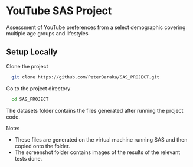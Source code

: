 # YouTube SAS Project

Assessment of YouTube preferences from a select demographic covering multiple age groups and lifestyles

## Setup Locally

Clone the project

```bash
  git clone https://github.com/PeterBaraka/SAS_PROJECT.git
```

Go to the project directory

```bash
  cd SAS_PROJECT
```

The datasets folder contains the files generated after running the project code.

Note: 
* These files are generated on the virtual machine running SAS and then copied onto the folder.
* The screenshot folder contains images of the results of the relevant tests done.
